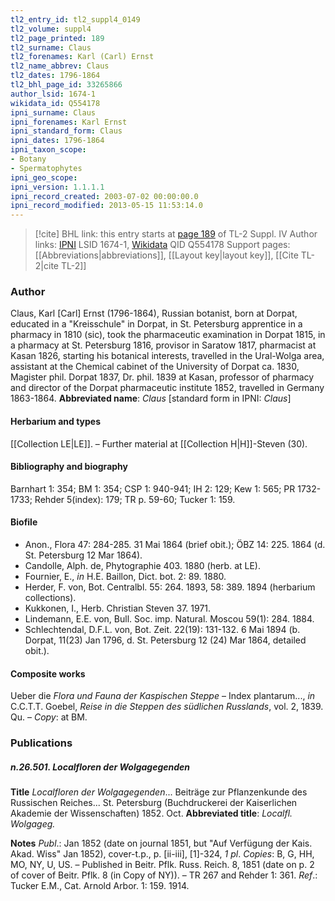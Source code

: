 ```yaml
---
tl2_entry_id: tl2_suppl4_0149
tl2_volume: suppl4
tl2_page_printed: 189
tl2_surname: Claus
tl2_forenames: Karl (Carl) Ernst
tl2_name_abbrev: Claus
tl2_dates: 1796-1864
tl2_bhl_page_id: 33265866
author_lsid: 1674-1
wikidata_id: Q554178
ipni_surname: Claus
ipni_forenames: Karl Ernst
ipni_standard_form: Claus
ipni_dates: 1796-1864
ipni_taxon_scope: 
- Botany
- Spermatophytes
ipni_geo_scope: 
ipni_version: 1.1.1.1
ipni_record_created: 2003-07-02 00:00:00.0
ipni_record_modified: 2013-05-15 11:53:14.0
---
```


> [!cite] BHL link: this entry starts at [page 189](https://www.biodiversitylibrary.org/page/33265866) of TL-2 Suppl. IV
> Author links: [IPNI](https://www.ipni.org/a/1674-1) LSID 1674-1, [Wikidata](https://www.wikidata.org/wiki/Q554178) QID Q554178
> Support pages: [[Abbreviations|abbreviations]], [[Layout key|layout key]], [[Cite TL-2|cite TL-2]]

### Author

Claus, Karl \[Carl\] Ernst (1796-1864), Russian botanist, born at Dorpat, educated in a "Kreisschule" in Dorpat, in St. Petersburg apprentice in a pharmacy in 1810 (sic), took the pharmaceutic examination in Dorpat 1815, in a pharmacy at St. Petersburg 1816, provisor in Saratow 1817, pharmacist at Kasan 1826, starting his botanical interests, travelled in the Ural-Wolga area, assistant at the Chemical cabinet of the University of Dorpat ca. 1830, Magister phil. Dorpat 1837, Dr. phil. 1839 at Kasan, professor of pharmacy and director of the Dorpat pharmaceutic institute 1852, travelled in Germany 1863-1864. 
**Abbreviated name**: *Claus* \[standard form in IPNI: *Claus*\]

#### Herbarium and types

[[Collection LE|LE]]. – Further material at [[Collection H|H]]-Steven (30).

#### Bibliography and biography

Barnhart 1: 354; BM 1: 354; CSP 1: 940-941; IH 2: 129; Kew 1: 565; PR 1732-1733; Rehder 5(index): 179; TR p. 59-60; Tucker 1: 159.

#### Biofile

- Anon., Flora 47: 284-285. 31 Mai 1864 (brief obit.); ÖBZ 14: 225. 1864 (d. St. Petersburg 12 Mar 1864).
- Candolle, Alph. de, Phytographie 403. 1880 (herb. at LE).
- Fournier, E., *in* H.E. Baillon, Dict. bot. 2: 89. 1880.
- Herder, F. von, Bot. Centralbl. 55: 264. 1893, 58: 389. 1894 (herbarium collections).
- Kukkonen, I., Herb. Christian Steven 37. 1971.
- Lindemann, E.E. von, Bull. Soc. imp. Natural. Moscou 59(1): 284. 1884.
- Schlechtendal, D.F.L. von, Bot. Zeit. 22(19): 131-132. 6 Mai 1894 (b. Dorpat, 11(23) Jan 1796, d. St. Petersburg 12 (24) Mar 1864, detailed obit.).

#### Composite works

Ueber die *Flora und Fauna der Kaspischen Steppe* – Index plantarum..., *in* C.C.T.T. Goebel, *Reise in die Steppen des südlichen Russlands*, vol. 2, 1839. Qu. – *Copy*: at BM.

### Publications

##### n.26.501. Localfloren der Wolgagegenden

**Title**
*Localfloren der Wolgagegenden*... Beiträge zur Pflanzenkunde des Russischen Reiches... St. Petersburg (Buchdruckerei der Kaiserlichen Akademie der Wissenschaften) 1852. Oct.
**Abbreviated title**: *Localfl. Wolgageg.*

**Notes**
*Publ*.: Jan 1852 (date on journal 1851, but "Auf Verfügung der Kais. Akad. Wiss" Jan 1852), cover-t.p., p. \[ii-iii\], \[1\]-324, *1 pl*. *Copies*: B, G, HH, MO, NY, U, US. – Published in Beitr. Pflk. Russ. Reich. 8, 1851 (date on p. 2 of cover of Beitr. Pflk. 8 (in Copy of NY)). – TR 267 and Rehder 1: 361.
*Ref*.: Tucker E.M., Cat. Arnold Arbor. 1: 159. 1914.

